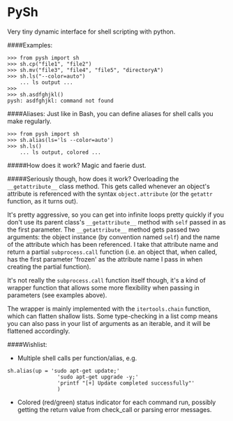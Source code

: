 PySh
====

Very tiny dynamic interface for shell scripting with python.

####Examples:
```
>>> from pysh import sh
>>> sh.cp("file1", "file2")
>>> sh.mv("file3", "file4", "file5", "directoryA")
>>> sh.ls("--color=auto")
    ... ls output ...
>>>
>>> sh.asdfghjkl()
pysh: asdfghjkl: command not found
```

####Aliases:
Just like in Bash, you can define aliases for shell calls you make regularly.
```
>>> from pysh import sh
>>> sh.alias(ls='ls --color=auto')
>>> sh.ls()
    ... ls output, colored ...
```

#####How does it work?
Magic and faerie dust.

#####Seriously though, how does it work?
Overloading the `__getattribute__` class method. This gets called whenever an  object's attribute is referenced with the syntax `object.attribute` (or the `getattr` function, as it turns out).

It's pretty aggressive, so you can get into infinite loops pretty quickly if you don't use its parent class's `__getattribute__` method with `self` passed in as the first parameter. The `__getattribute__` method gets passed two arguments: the object instance (by convention named `self`) and the name of the attribute which has been referenced. I take that attribute name and return a partial `subprocess.call` function (i.e. an object that, when called, has the first parameter 'frozen' as the attribute name I pass in when creating the partial function).

It's not really the `subprocess.call` function itself though, it's a kind of wrapper function that allows some more flexibility when passing in parameters (see examples above).

The wrapper is mainly implemented with the `itertools.chain` function, which can flatten shallow lists. Some type-checking in a list comp means you can also pass in your list of arguments as an iterable, and it will be flattened accordingly.

####Wishlist:
* Multiple shell calls per function/alias, e.g.
```
sh.alias(up = 'sudo apt-get update;'
                'sudo apt-get upgrade -y;'
                'printf "[+] Update completed successfully"'
                )
```
* Colored (red/green) status indicator for each command run, possibly getting the return value from check_call or parsing error messages.
